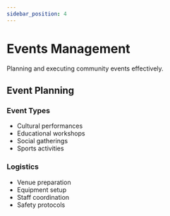 ```yaml
---
sidebar_position: 4
---
```


# Events Management

Planning and executing community events effectively.

## Event Planning

### Event Types

- Cultural performances
- Educational workshops
- Social gatherings
- Sports activities

### Logistics

- Venue preparation
- Equipment setup
- Staff coordination
- Safety protocols
